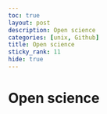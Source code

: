 ```yaml
---
toc: true
layout: post
description: Open science
categories: [unix, Github]
title: Open science 
sticky_rank: 11
hide: true
---
```


# Open science 
